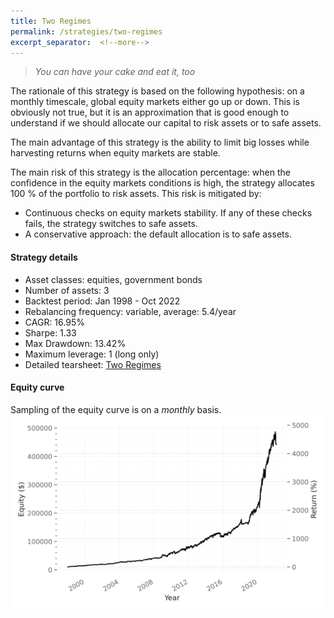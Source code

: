 ```yaml
---
title: Two Regimes
permalink: /strategies/two-regimes
excerpt_separator:  <!--more-->
---
```


> _You can have your cake and eat it, too_

The rationale of this strategy is based on the following hypothesis: on a monthly timescale, global equity markets either go up or down. This is obviously not true, but it is an approximation that is good enough to understand if we should allocate our capital to risk assets or to safe assets.

The main advantage of this strategy is the ability to limit big losses while harvesting returns when equity markets are stable.

The main risk of this strategy is the allocation percentage: when the confidence in the equity markets conditions is high, the strategy allocates 100 % of the portfolio to risk assets. This risk is mitigated by:
* Continuous checks on equity markets stability. If any of these checks fails, the strategy switches to safe assets.
* A conservative approach: the default allocation is to safe assets.

#### Strategy details
* Asset classes: equities, government bonds
* Number of assets: 3
* Backtest period: Jan 1998 - Oct 2022
* Rebalancing frequency: variable, average: 5.4/year
* CAGR: 16.95%
* Sharpe: 1.33
* Max Drawdown: 13.42%
* Maximum leverage: 1 (long only)
* Detailed tearsheet: [Two Regimes](/tearsheets/TwoRegimes.html)

#### Equity curve
Sampling of the equity curve is on a _monthly_ basis.
![Two Regimes](/images/TwoRegimes.svg)

